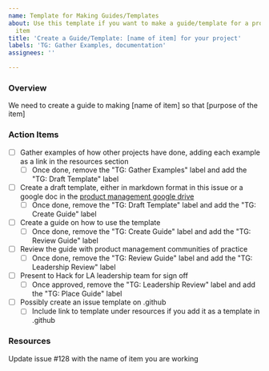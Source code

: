 ```yaml
---
name: Template for Making Guides/Templates
about: Use this template if you want to make a guide/template for a product management
  item
title: 'Create a Guide/Template: [name of item] for your project'
labels: 'TG: Gather Examples, documentation'
assignees: ''

---
```


### Overview
We need to create a guide to making [name of item] so that [purpose of the item]

### Action Items
- [ ] Gather examples of how other projects have done, adding each example as a link in the resources section
   - [ ] Once done, remove the "TG: Gather Examples" label and add the "TG: Draft Template" label
- [ ] Create a draft template, either in markdown format in this issue or a google doc in the [product management google drive](https://drive.google.com/drive/folders/1lO8k_0Z1UejkuRlNMYlUl2xlqgyBmvrF?usp=sharing)
    - [ ] Once done, remove the "TG: Draft Template" label and add the "TG: Create Guide" label
- [ ] Create a guide on how to use the template 
   - [ ] Once done, remove the "TG: Create Guide" label and add the "TG: Review Guide" label
- [ ] Review the guide with product management communities of practice
   - [ ] Once done, remove the "TG: Review Guide" label and add the "TG: Leadership Review" label
- [ ] Present to Hack for LA leadership team for sign off
   - [ ] Once approved, remove the "TG: Leadership Review" label and add the "TG: Place Guide" label
- [ ] Possibly create an issue template on .github 
   - [ ] Include link to template under resources if you add it as a template in .github

### Resources
Update issue #128 with the name of item you are working
